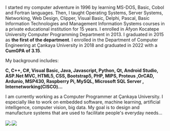 <!--
### Hi there 👋


**ayhanarici/ayhanarici** is a ✨ _special_ ✨ repository because its `README.md` (this file) appears on your GitHub profile.

Here are some ideas to get you started:

- 🔭 I’m currently working on ...
- 🌱 I’m currently learning ...
- 👯 I’m looking to collaborate on ...
- 🤔 I’m looking for help with ...
- 💬 Ask me about ...
- 📫 How to reach me: ...
- 😄 Pronouns: ...
- ⚡ Fun fact: ...

[![Github Badge](https://img.shields.io/badge/-Github-000?style=quare&labelColor=000&logo=Github&logoColor=white&link=link)](link) 
[![Instagram Badge](https://img.shields.io/badge/-Instagram-C13584?style=flat-quare&labelColor=C13584&logo=instagram&logoColor=white&link=link)](link) 
[![Medium Badge](https://img.shields.io/badge/-Medium-757575?style=flat-quare&labelColor=757575&logo=Medium&logoColor=white&link=link)](link) 
[![Blogger Badge](https://img.shields.io/badge/-Blogger-FF9800?style=flat-quare&labelColor=FF9800&logo=Blogger&logoColor=white&link=link)](link)
[![ayhanarici's top languages](https://github-readme-stats.vercel.app/api/top-langs/?username=ayhanarici&theme=blue-green)](https://github.com/ayhanarici/github-readme-stats)

![Github stats 2](https://github-readme-stats.vercel.app/api?username=ayhanarici&show_icons=true&theme=radical)
-->
I started my computer adventure in 1996 by learning MS-DOS, Basic, Cobol and Fortran languages. Then, I taught Operating Systems, Server Systems, Networking, Web Design, Clipper, Visual Basic, Delphi, Pascal, Basic Information Technologies and Management Information Systems courses in a private educational institution for 15 years. I enrolled in Afyon Kocatepe University Computer Programming Department in 2013. I graduated in 2015 as <b>the first of the department</b>. I enrolled in the Department of Computer Engineering at Çankaya University in 2018 and graduated in 2022 with a <b>CumGPA of 3.15</b>.

My background includes:<p>
<b>
C, C++, C#, Visual Basic, Java, Javascript, Python, Qt, Android Studio,  ASP.Net MVC, HTML5, CSS, Bootstrap5, PHP, MIPS, Proteus ,OrCAD, Ardunio, MSP430, Raspberry Pi, MySQL, Microsoft SQL Server , Internetworking(CISCO)...</b>

I am currently working as a Computer Programmer at Çankaya University. I especially like to work on embedded software, machine learning, artificial intelligence, computer vision, big data. My goal is to design and manufacture systems that are used to facilitate people's everyday needs...



<a href="#">
  <img align="center" src="https://github-readme-stats.vercel.app/api/top-langs/?username=ayhanarici&show_icons=true&amp;locale=en&amp;layout=compact" style="max-width: 100%;" />
</a>
<a href="#">
  <img align="center" src="https://github-readme-stats.vercel.app/api?username=ayhanarici&amp;show_icons=true&amp;locale=en" style="max-width: 50%;" />
</a>

